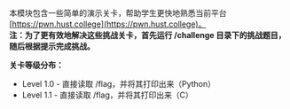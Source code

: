 本模块包含一些简单的演示关卡，帮助学生更快地熟悉当前平台[https://pwn.hust.college](https://pwn.hust.college)。  
**注：为了更有效地解决这些挑战关卡，首先运行 /challenge 目录下的挑战题目，随后根据提示完成挑战。**
      
**关卡等级分布：**
- Level 1.0 - 直接读取 /flag，并将其打印出来（Python）
- Level 1.1 - 直接读取 /flag，并将其打印出来（C）